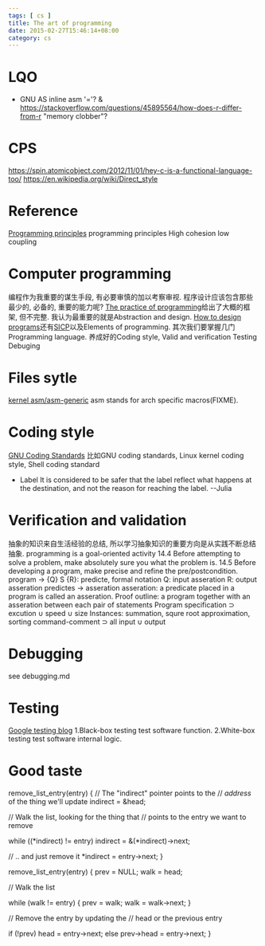 ```yaml
---
tags: [ cs ] 
title: The art of programming
date: 2015-02-27T15:46:14+08:00 
category: cs
---
```


# LQO
* GNU AS
inline asm '='?
& https://stackoverflow.com/questions/45895564/how-does-r-differ-from-r
"memory clobber"?

# CPS
https://spin.atomicobject.com/2012/11/01/hey-c-is-a-functional-language-too/
https://en.wikipedia.org/wiki/Direct_style

# Reference
[Programming principles](http://en.wikipedia.org/wiki/Category:Programming_principles)
programming principles
High cohesion low coupling

# Computer programming
编程作为我重要的谋生手段, 有必要审慎的加以考察审视. 程序设计应该包含那些最少的, 必备的, 重要的能力呢?
[The practice of programming](http://www.cs.princeton.edu/~bwk/tpop.webpage/)给出了大概的框架, 但不完整.
我认为最重要的就是Abstraction and design.
[How to design programs](http://www.ccs.neu.edu/home/matthias/HtDP2e/)还有[SICP](http://sarabander.github.io/sicp/)以及Elements of programming.
其次我们要掌握几门Programming language.
养成好的Coding style, 
Valid and verification
Testing
Debuging

# Files sytle
[kernel asm/asm-generic](https://lists.kernelnewbies.org/pipermail/kernelnewbies/2012-March/004986.html)
asm stands for arch specific macros(FIXME).
# Coding style
[GNU Coding Standards](http://www.gnu.org/prep/standards/standards.html)
比如GNU coding standards, Linux kernel coding style, Shell coding standard
* Label
It is considered to be safer that the label reflect what happens at the
destination, and not the reason for reaching the label. --Julia

# Verification and validation
抽象的知识来自生活经验的总结, 所以学习抽象知识的重要方向是从实践不断总结抽象.
programming is a goal-oriented activity
14.4 
Before attempting to solve a problem, make absolutely sure you  what the problem is.
14.5
Before developing a program, make precise and refine the pre/postcondition.
program -> 
{Q} S {R}: predicte, formal notation
Q: input asseration
R: output asseration 
predictes -> asseration
asseration: a predicate placed in a program is called an asseration.
Proof outline: a program together with an asseration between each pair of statements
Program specification ⊃ excution ∪ speed ∪ size 
Instances: summation, squre root approximation, sorting
command-comment ⊃ all input ∪ output
# Debugging
see debugging.md
# Testing
[Google testing blog](http://googletesting.blogspot.com/)
1.Black-box testing test software function.
2.White-box testing test software internal logic.

# Good taste
remove_list_entry(entry)
{
  // The "indirect" pointer points to the
  // *address* of the thing we'll update
  indirect = &head;

  // Walk the list, looking for the thing that
  // points to the entry we want to remove

  while ((*indirect) != entry)
    indirect = &(*indirect)->next;

  // .. and just remove it
  *indirect = entry->next;
}

remove_list_entry(entry)
{
  prev = NULL;
  walk = head;

  // Walk the list

  while (walk != entry) {
    prev = walk;
    walk = walk->next;
  }

  // Remove the entry by updating the
  // head or the previous entry

  if (!prev)
    head = entry->next;
  else
    prev->head = entry->next;
}
